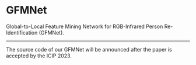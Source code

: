 # GFMNet
Global-to-Local Feature Mining Network for RGB-Infrared Person Re-Identification (GFMNet).
<hr>
The source code of our GFMNet will be announced after the paper is accepted by the ICIP 2023.

